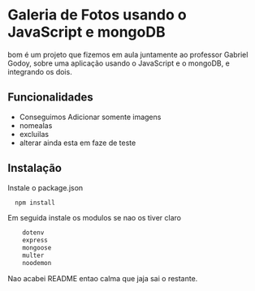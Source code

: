 
# Galeria de Fotos usando o JavaScript e mongoDB

bom é um projeto que fizemos em aula juntamente ao professor Gabriel Godoy, sobre uma aplicação usando o JavaScript e o mongoDB, e integrando os dois.


## Funcionalidades

- Conseguimos Adicionar somente imagens
- nomealas 
- excluilas
- alterar ainda esta em faze de teste


## Instalação

Instale o package.json

```bash
  npm install 
```
Em seguida instale os modulos se nao os tiver claro
```bash
    dotenv
    express
    mongoose
    multer
    noodemon
```
Nao acabei README entao calma que jaja sai o restante.
